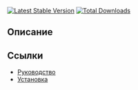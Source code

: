[![Latest Stable Version](https://poser.pugx.org/yii2bundle/yii2-extension/v/stable.png)](https://packagist.org/packages/yii2bundle/yii2-extension)
[![Total Downloads](https://poser.pugx.org/yii2bundle/yii2-extension/downloads.png)](https://packagist.org/packages/yii2bundle/yii2-extension)

## Описание



## Ссылки

* [Руководство](guide/ru/README.md)
* [Установка](guide/ru/install.md)
